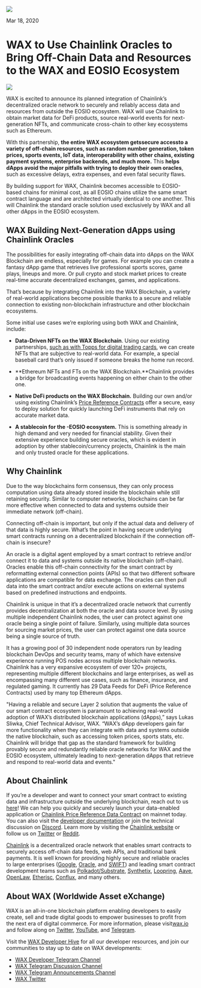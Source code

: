 ![](https://i.imgur.com/ojMitKP.png)


Mar 18, 2020


**WAX to Use Chainlink Oracles to Bring Off-Chain Data and Resources to the WAX and EOSIO Ecosystem﻿**
=======================================================================================================


![](https://i.imgur.com/mNH6oj1.png)

WAX is excited to announce its planned integration of Chainlink’s
decentralized oracle network to securely and reliably access data and
resources from outside the EOSIO ecosystem. WAX will use Chainlink to
obtain market data for DeFi products, source real-world events for
next-generation NFTs, and communicate cross-chain to other key
ecosystems such as Ethereum.

With this partnership, **the entire WAX ecosystem gets****secure
access****to a variety of off-chain resources, such as random number
generation, token prices, sports events, IoT data, interoperability with
other chains, existing payment systems, enterprise backends, and much
more.** This **helps dApps avoid the major pitfalls with trying to
deploy their own oracles**, such as excessive delays, extra expenses,
and even fatal security flaws.

By building support for WAX, Chainlink becomes accessible to EOSIO-based
chains for minimal cost, as all EOSIO chains utilize the same smart
contract language and are architected virtually identical to one
another. This will Chainlink the standard oracle solution used
exclusively by WAX and all other dApps in the EOSIO ecosystem.

**WAX Building Next-Generation dApps using Chainlink Oracles**
--------------------------------------------------------------

The possibilities for easily integrating off-chain data into dApps on
the WAX Blockchain are endless, especially for games. For example you
can create a fantasy dApp game that retrieves live professional sports
scores, game plays, lineups and more. Or pull crypto and stock market
prices to create real-time accurate decentralized exchanges, games, and
applications.

That’s because by integrating Chainlink into the WAX Blockchain, a
variety of real-world applications become possible thanks to a secure
and reliable connection to existing non-blockchain infrastructure and
other blockchain ecosystems.

Some initial use cases we’re exploring using both WAX and Chainlink,
include:

-   **Data-Driven NFTs on the WAX Blockchain**. Using our existing
    partnerships, [such as with Topps for digital trading
    cards](https://wax.io/blog/new-wax-and-topps-unveil-historic-blockchain-trading-card-partnership),
    we can create NFTs that are subjective to real-world data. For
    example, a special baseball card that’s only issued if someone
    breaks the home run record.

-   **Ethereum NFTs and FTs on the WAX Blockchain.**Chainlink provides a
    bridge for broadcasting events happening on either chain to the
    other one.

-   **Native DeFi products on the WAX Blockchain.** Building our own
    and/or using existing Chainlink’s [Price Reference
    Contracts](https://feeds.chain.link/) offer a secure, easy to deploy
    solution for quickly launching DeFi instruments that rely on
    accurate market data.
    
-   **A stablecoin for the -EOSIO ecosystem.** This is something already
    in high demand and very needed for financial stability. Given their
    extensive experience building secure oracles, which is evident in
    adoption by other stablecoin/currency projects, Chainlink is the
    main and only trusted oracle for these applications.

**Why Chainlink**
-----------------

Due to the way blockchains form consensus, they can only process
computation using data already stored inside the blockchain while still
retaining security. Similar to computer networks, blockchains can be far
more effective when connected to data and systems outside their
immediate network (off-chain).

Connecting off-chain is important, but only if the actual data and
delivery of that data is highly secure. What’s the point in having
secure underlying smart contracts running on a decentralized blockchain
if the connection off-chain is insecure?

An oracle is a digital agent employed by a smart contract to retrieve
and/or connect it to data and systems outside its native blockchain
(off-chain). Oracles enable this off-chain connectivity for the smart
contract by reformatting external connection points (APIs) so that two
different software applications are compatible for data exchange. The
oracles can then pull data into the smart contract and/or execute
actions on external systems based on predefined instructions and
endpoints.

Chainlink is unique in that it’s a decentralized oracle network that
currently provides decentralization at both the oracle and data source
level. By using multiple independent Chainlink nodes, the user can
protect against one oracle being a single point of failure. Similarly,
using multiple data sources for sourcing market prices, the user can
protect against one data source being a single source of truth.

It has a growing pool of 30 independent node operators run by leading
blockchain DevOps and security teams, many of which have extensive
experience running POS nodes across multiple blockchain networks.
Chainlink has a very expansive ecosystem of over 120+ projects,
representing multiple different blockchains and large enterprises, as
well as encompassing many different use cases, such as finance,
insurance, and regulated gaming. It currently has 29 Data Feeds for DeFi
(Price Reference Contracts) used by many top Ethereum dApps.

"Having a reliable and secure Layer 2 solution that augments the value
of our smart contract ecosystem is paramount to achieving real-world
adoption of WAX’s distributed blockchain applications (dApps),” says
Lukas Sliwka, Chief Technical Advisor, WAX. “WAX’s dApp developers gain
far more functionality when they can integrate with data and systems
outside the native blockchain, such as accessing token prices, sports
stats, etc. Chainlink will bridge that gap as the standard framework for
building provably secure and redundantly reliable oracle networks for
WAX and the EOSIO ecosystem, ultimately leading to next-generation dApps
that retrieve and respond to real-world data and events."

**About Chainlink**
-------------------

If you’re a developer and want to connect your smart contract to
existing data and infrastructure outside the underlying blockchain,
reach out to us [here](https://chainlink.typeform.com/to/gEwrPO)! We can
help you quickly and securely launch your data-enabled application
or [Chainlink Price Reference Data Contract](https://feeds.chain.link/)
on mainnet today. You can also visit the [developer
documentation](https://docs.chain.link/) or join the technical
discussion on [Discord](https://discordapp.com/invite/aSK4zew). Learn
more by visiting the [Chainlink website](https://chain.link/) or follow
us on [Twitter](https://twitter.com/chainlink)
or [Reddit](https://www.reddit.com/r/Chainlink/).

[Chainlink](https://chain.link/) is a decentralized oracle network that
enables smart contracts to securely access off-chain data feeds, web
APIs, and traditional bank payments. It is well known for providing
highly secure and reliable oracles to large enterprises 
([Google](https://cloud.google.com/blog/products/data-analytics/building-hybrid-blockchain-cloud-applications-with-ethereum-and-google-cloud), [Oracle](https://www.forbes.com/sites/darrynpollock/2019/07/30/oracle-building-a-virtuous-cycle-of-innovation-with-start-ups-through-chainlink-and-blockchain/#34cfc294ffcc),
and [SWIFT](https://create.smartcontract.com/sibos17)) and leading smart
contract development teams such
as [Polkadot/Substrate](https://medium.com/web3foundation/web3-foundation-and-chainlink-announce-collaboration-df55ed462a3a), [Synthetix](https://blog.synthetix.io/synthetix-and-chainlink/), [Loopring](https://medium.com/loopring-protocol/chainlink-and-loopring-collaborate-on-oracles-for-zkrollup-dex-protocol-c1c8094afc27), [Aave](https://medium.com/aave/the-aave-oracle-network-powered-by-chainlink-is-now-live-45bb8a5a8c4e), [OpenLaw](https://medium.com/@OpenLawOfficial/openlaw-teams-with-chainlink-to-bring-real-world-info-to-smart-contracts-4e7a3dac80a8), [Etherisc](https://blog.etherisc.com/etherisc-to-leverage-chainlink-oracles-for-decentralized-flight-insurance-product-9559b64d79c7), [Conflux](https://medium.com/@Confluxchain/conflux-partners-with-chainlink-to-enable-secure-connections-between-the-blockchain-and-75b2ae8ef176),
and many others.

**About WAX (Worldwide Asset eXchange)**
----------------------------------------

WAX is an all-in-one blockchain platform enabling developers to easily
create, sell and trade digital goods to empower businesses to profit
from the next era of digital commerce. For more information, please
visit[wax.io](https://wax.io/) and follow along
on [Twitter](https://twitter.com/wax_io), [YouTube](https://www.youtube.com/channel/UCQPwMpYKMDiudnw41QwliHQ),
and [Telegram](https://t.me/wax_io).

Visit the [WAX Developer Hive](https://developer.wax.io/) for all our
developer resources, and join our communities to stay up to date on WAX
developments:

-   [WAX Developer Telegram Channel](https://t.me/waxdevelopers)
-   [WAX Telegram Discussion Channel](https://t.me/wax_io)
-   [WAX Telegram Announcements
    Channel](https://t.me/waxtokenannoucements)
-   [WAX Twitter](https://twitter.com/wax_io)

